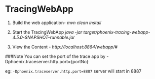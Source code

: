 # TracingWebApp
1. Build the web application-
 *mvn clean install*

2. Start the TracingWebApp
 *java -jar target/phoenix-tracing-webapp-4.5.0-SNAPSHOT-runnable.jar*

3. View the Content -
 *http://localhost:8864/webapp/#*

 ###Note
 You can set the port of the trace app by -Dphoenix.traceserver.http.port={portNo}

 eg:
 `-Dphoenix.traceserver.http.port=8887` server will start in 8887
